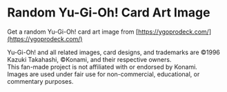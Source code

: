# Random Yu-Gi-Oh! Card Art Image

Get a random Yu-Gi-Oh! card art image from [https://ygoprodeck.com/](https://ygoprodeck.com/)

Yu-Gi-Oh! and all related images, card designs, and trademarks are ©1996 Kazuki Takahashi, ©Konami, and their respective owners.  
This fan-made project is not affiliated with or endorsed by Konami.  
Images are used under fair use for non-commercial, educational, or commentary purposes.